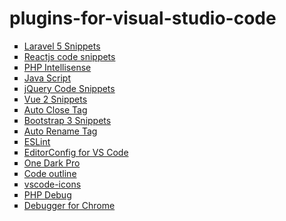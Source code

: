 # plugins-for-visual-studio-code

<ul style="list-style-type:square">
  <li><a href="https://marketplace.visualstudio.com/items?itemName=onecentlin.laravel5-snippets">Laravel 5 Snippets</a></li>
   <li><a href="https://marketplace.visualstudio.com/items?itemName=xabikos.ReactSnippets">Reactjs code snippets</a></li>
  <li><a href="https://marketplace.visualstudio.com/items?itemName=felixfbecker.php-intellisense">PHP Intellisense</a></li>
  <li><a href="https://marketplace.visualstudio.com/items?itemName=dbaeumer.vscode-eslint">Java Script</a></li>
  <li><a href="https://marketplace.visualstudio.com/items?itemName=donjayamanne.jquerysnippets">jQuery Code Snippets</a></li>
  <li><a href="https://marketplace.visualstudio.com/items?itemName=hollowtree.vue-snippets">Vue 2 Snippets</a></li>
  <li><a href="https://marketplace.visualstudio.com/items?itemName=formulahendry.auto-close-tag">Auto Close Tag</a></li>
  <li><a href="https://marketplace.visualstudio.com/items?itemName=wcwhitehead.bootstrap-3-snippets">Bootstrap 3 Snippets</a></li>
  <li><a href="https://marketplace.visualstudio.com/items?itemName=formulahendry.auto-rename-tag">Auto Rename Tag</a></li>
  <li><a href="https://marketplace.visualstudio.com/items?itemName=dbaeumer.vscode-eslint">ESLint</a></li>
  <li><a href="https://marketplace.visualstudio.com/items?itemName=EditorConfig.EditorConfig">EditorConfig for VS Code</a></li>
  <li><a href="https://marketplace.visualstudio.com/items?itemName=zhuangtongfa.Material-theme">One Dark Pro</a></li>
    <li><a href="https://marketplace.visualstudio.com/items?itemName=patrys.vscode-code-outline">Code outline</a></li>
  <li><a href="https://marketplace.visualstudio.com/items?itemName=robertohuertasm.vscode-icons">vscode-icons</a></li>
  <li><a href="https://marketplace.visualstudio.com/items?itemName=felixfbecker.php-debug">PHP Debug</a></li>
  <li><a href="https://marketplace.visualstudio.com/items?itemName=msjsdiag.debugger-for-chrome">Debugger for Chrome</a></li>
</ul>

